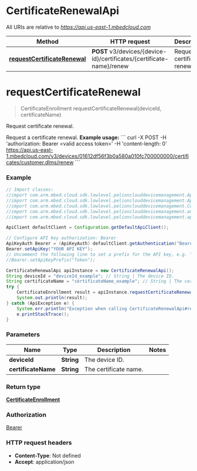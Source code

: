# CertificateRenewalApi

All URIs are relative to *https://api.us-east-1.mbedcloud.com*

Method | HTTP request | Description
------------- | ------------- | -------------
[**requestCertificateRenewal**](CertificateRenewalApi.md#requestCertificateRenewal) | **POST** v3/devices/{device-id}/certificates/{certificate-name}/renew | Request certificate renewal.


<a name="requestCertificateRenewal"></a>
# **requestCertificateRenewal**
> CertificateEnrollment requestCertificateRenewal(deviceId, certificateName)

Request certificate renewal.

Request a certificate renewal.  **Example usage:**  &#x60;&#x60;&#x60; curl -X POST -H &#39;authorization: Bearer &lt;valid access token&gt;&#39; -H &#39;content-length: 0&#39; https://api.us-east-1.mbedcloud.com/v3/devices/01612df56f3b0a580a010fc700000000/certificates/customer.dlms/renew &#x60;&#x60;&#x60; 

### Example
```java
// Import classes:
//import com.arm.mbed.cloud.sdk.lowlevel.pelionclouddevicemanagement.ApiClient;
//import com.arm.mbed.cloud.sdk.lowlevel.pelionclouddevicemanagement.ApiException;
//import com.arm.mbed.cloud.sdk.lowlevel.pelionclouddevicemanagement.Configuration;
//import com.arm.mbed.cloud.sdk.lowlevel.pelionclouddevicemanagement.auth.*;
//import com.arm.mbed.cloud.sdk.lowlevel.pelionclouddevicemanagement.api.CertificateRenewalApi;

ApiClient defaultClient = Configuration.getDefaultApiClient();

// Configure API key authorization: Bearer
ApiKeyAuth Bearer = (ApiKeyAuth) defaultClient.getAuthentication("Bearer");
Bearer.setApiKey("YOUR API KEY");
// Uncomment the following line to set a prefix for the API key, e.g. "Token" (defaults to null)
//Bearer.setApiKeyPrefix("Token");

CertificateRenewalApi apiInstance = new CertificateRenewalApi();
String deviceId = "deviceId_example"; // String | The device ID.
String certificateName = "certificateName_example"; // String | The certificate name.
try {
    CertificateEnrollment result = apiInstance.requestCertificateRenewal(deviceId, certificateName);
    System.out.println(result);
} catch (ApiException e) {
    System.err.println("Exception when calling CertificateRenewalApi#requestCertificateRenewal");
    e.printStackTrace();
}
```

### Parameters

Name | Type | Description  | Notes
------------- | ------------- | ------------- | -------------
 **deviceId** | **String**| The device ID. |
 **certificateName** | **String**| The certificate name. |

### Return type

[**CertificateEnrollment**](CertificateEnrollment.md)

### Authorization

[Bearer](../README.md#Bearer)

### HTTP request headers

 - **Content-Type**: Not defined
 - **Accept**: application/json

